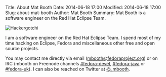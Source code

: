 Title: About Mat Booth
Date: 2014-06-18 17:00
Modified: 2014-06-18 17:00
Slug: about-mat-booth
Author: Mat Booth
Summary: Mat Booth is a software engineer on the Red Hat Eclipse Team.

![Hackergotchi]({filename}/images/hackergotchi-mbooth.png)

I am a software engineer on the Red Hat Eclipse Team. I spend most of my time hacking on Eclipse, Fedora and miscellaneous other free and open source projects.

You may contact me directly via email ([mbooth&#64;fedoraproject.org](mailto:mbooth@fedoraproject.org)) or on IRC (mbooth on Freenode channels [#fedora-devel](irc://irc.freenode.net/fedora-devel), [#fedora-java](irc://irc.freenode.net/fedora-java) or [#fedora-uk](irc://irc.freenode.net/fedora-uk)). I can also be reached on Twitter at [@_mbooth](https://twitter.com/_mbooth).
